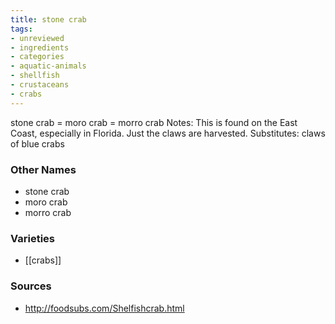 ```yaml
---
title: stone crab
tags:
- unreviewed
- ingredients
- categories
- aquatic-animals
- shellfish
- crustaceans
- crabs
---
```

stone crab = moro crab = morro crab Notes: This is found on the East Coast, especially in Florida. Just the claws are harvested. Substitutes: claws of blue crabs

### Other Names

* stone crab
* moro crab
* morro crab

### Varieties

* [[crabs]]

### Sources
* http://foodsubs.com/Shelfishcrab.html
